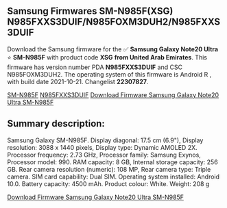 <h2>Samsung Firmwares SM-N985F(XSG) N985FXXS3DUIF/N985FOXM3DUH2/N985FXXS3DUIF</h2>
Download the Samsung firmware for the ✅ <strong>Samsung Galaxy Note20 Ultra </strong> ⭐ <strong>SM-N985F</strong> with product code <strong>XSG</strong> <strong> from United Arab Emirates</strong>. This firmware has version number PDA <strong>N985FXXS3DUIF</strong> and CSC N985FOXM3DUH2. The operating system of this firmware is Android R , with build date 2021-10-21. Changelist <strong>22307827</strong>.


[SM-N985F](https://samfirm.shop/samsung/model/SM-N985F)
[N985FXXS3DUIF](https://samfirm.shop/samsung/pda/N985FXXS3DUIF)
[Download Firmware Samsung Galaxy Note20 Ultra SM-N985F](https://samfirm.shop/samsung/firmware/467491)
<h2>Summary description:</h2>
<p>Samsung Galaxy SM-N985F. Display diagonal: 17.5 cm (6.9"), Display resolution: 3088 x 1440 pixels, Display type: Dynamic AMOLED 2X. Processor frequency: 2.73 GHz, Processor family: Samsung Exynos, Processor model: 990. RAM capacity: 8 GB, Internal storage capacity: 256 GB. Rear camera resolution (numeric): 108 MP, Rear camera type: Triple camera. SIM card capability: Dual SIM. Operating system installed: Android 10.0. Battery capacity: 4500 mAh. Product colour: White. Weight: 208 g</p>


[Download Firmware Samsung Galaxy Note20 Ultra SM-N985F](https://samfirm.shop/samsung/firmware/467491)
